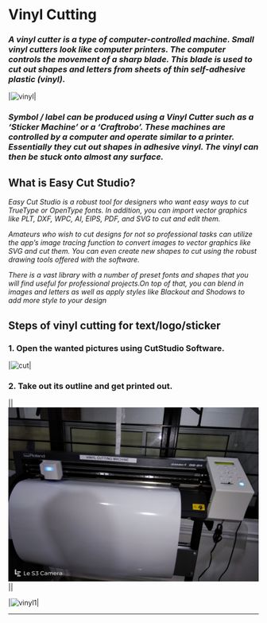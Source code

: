 #                                             Vinyl Cutting



### _A vinyl cutter is a type of computer-controlled machine. Small vinyl cutters look like computer printers. The computer controls the movement of a sharp blade. This blade is used to cut out shapes and letters from sheets of thin self-adhesive plastic (vinyl)._

|![vinyl](https://shaheer08.github.io/v8.jpg)|


###   _Symbol / label can be produced using a Vinyl Cutter such as a ‘Sticker Machine’ or a ‘Craftrobo’. These machines are controlled by a computer and operate similar to a printer. Essentially they cut out shapes in adhesive vinyl. The vinyl can then be stuck onto almost any surface._
 
 
## What is Easy Cut Studio?
 
 _Easy Cut Studio is a robust tool for designers who want easy ways to cut TrueType or OpenType fonts.
 In addition, you can import vector graphics like PLT, DXF, WPC, AI, EIPS, PDF, and SVG to cut and edit them._
 
 _Amateurs who wish to cut designs for not so professional tasks can utilize the app’s image tracing function to convert images to vector graphics like SVG and cut them. You can even create new shapes to cut using the robust drawing tools offered with the software._
 
 _There is a vast library with a number of preset fonts and shapes that you will find useful for professional projects.On top of that, you can blend in images and letters as well as apply styles like Blackout and Shodows to add more style to your design_
 
 
 
## Steps of vinyl cutting for text/logo/sticker

###  1. Open the wanted pictures using CutStudio Software.

|![cut](http://archive.fabacademy.org/2016/fablablccc/students/458/vinyl-1.png)|
     
###  2. Take out its outline and get printed out.
||<img src="112.jpg" height="350" width="550">||


|![vinyl1](http://www.lilblueboo.com/wp-content/uploads/2011/05/IMG_3318.jpg)|

-----------------
